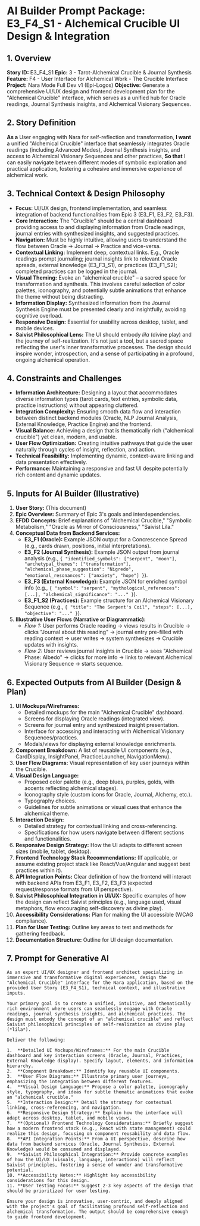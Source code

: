 # AI Builder Prompt Package: E3_F4_S1 - Alchemical Crucible UI Design & Integration

## 1. Overview

**Story ID:** E3_F4_S1
**Epic:** 3 - Tarot-Alchemical Crucible & Journal Synthesis
**Feature:** F4 - User Interface for Alchemical Work - The Crucible Interface
**Project:** Nara Mode Full Dev v1 (Epi-Logos)
**Objective:** Generate a comprehensive UI/UX design and frontend development plan for the "Alchemical Crucible" interface, which serves as a unified hub for Oracle readings, Journal Synthesis insights, and Alchemical Visionary Sequences.

## 2. Story Definition

**As a** User engaging with Nara for self-reflection and transformation,
**I want** a unified "Alchemical Crucible" interface that seamlessly integrates Oracle readings (including Advanced Modes), Journal Synthesis insights, and access to Alchemical Visionary Sequences and other practices,
**So that** I can easily navigate between different modes of symbolic exploration and practical application, fostering a cohesive and immersive experience of alchemical work.

## 3. Technical Context & Design Philosophy

*   **Focus:** UI/UX design, frontend implementation, and seamless integration of backend functionalities from Epic 3 (E3_F1, E3_F2, E3_F3).
*   **Core Interaction:** The "Crucible" should be a central dashboard providing access to and displaying information from Oracle readings, journal entries with synthesized insights, and suggested practices.
*   **Navigation:** Must be highly intuitive, allowing users to understand the flow between Oracle -> Journal -> Practice and vice-versa.
*   **Contextual Linking:** Implement deep, contextual links. E.g., Oracle readings prompt journaling; journal insights link to relevant Oracle spreads, external knowledge (E3_F3_S1), or practices (E3_F1_S2); completed practices can be logged in the journal.
*   **Visual Theming:** Evoke an "alchemical crucible" – a sacred space for transformation and synthesis. This involves careful selection of color palettes, iconography, and potentially subtle animations that enhance the theme without being distracting.
*   **Information Display:** Synthesized information from the Journal Synthesis Engine must be presented clearly and insightfully, avoiding cognitive overload.
*   **Responsive Design:** Essential for usability across desktop, tablet, and mobile devices.
*   **Saivist Philosophical Lens:** The UI should embody *lila* (divine play) and the journey of self-realization. It's not just a tool, but a sacred space reflecting the user's inner transformative processes. The design should inspire wonder, introspection, and a sense of participating in a profound, ongoing alchemical operation.

## 4. Constraints and Challenges

*   **Information Architecture:** Designing a layout that accommodates diverse information types (tarot cards, text entries, symbolic data, practice instructions) without appearing cluttered.
*   **Integration Complexity:** Ensuring smooth data flow and interaction between distinct backend modules (Oracle, NLP Journal Analysis, External Knowledge, Practice Engine) and the frontend.
*   **Visual Balance:** Achieving a design that is thematically rich ("alchemical crucible") yet clean, modern, and usable.
*   **User Flow Optimization:** Creating intuitive pathways that guide the user naturally through cycles of insight, reflection, and action.
*   **Technical Feasibility:** Implementing dynamic, context-aware linking and data presentation effectively.
*   **Performance:** Maintaining a responsive and fast UI despite potentially rich content and dynamic updates.

## 5. Inputs for AI Builder (Illustrative)

1.  **User Story:** (This document)
2.  **Epic Overview:** Summary of Epic 3's goals and interdependencies.
3.  **EFDD Concepts:** Brief explanations of "Alchemical Crucible," "Symbolic Metabolism," "Oracle as Mirror of Consciousness," "Saivist Lila."
4.  **Conceptual Data from Backend Services:**
    *   **E3_F1 (Oracle):** Example JSON output for a Concrescence Spread (e.g., cards drawn, positions, initial interpretations).
    *   **E3_F2 (Journal Synthesis):** Example JSON output from journal analysis (e.g., `{ "identified_symbols": ["serpent", "moon"], "archetypal_themes": ["transformation"], "alchemical_phase_suggestion": "Nigredo", "emotional_resonances": ["anxiety", "hope"] }`).
    *   **E3_F3 (External Knowledge):** Example JSON for enriched symbol info (e.g., `{ "symbol": "serpent", "mythological_references": [...], "alchemical_significance": "..." }`).
    *   **E3_F1_S2 (Practices):** Example structure for an Alchemical Visionary Sequence (e.g., `{ "title": "The Serpent's Coil", "steps": [...], "objective": "..." }`).
5.  **Illustrative User Flows (Narrative or Diagrammatic):**
    *   *Flow 1:* User performs Oracle reading -> views results in Crucible -> clicks "Journal about this reading" -> journal entry pre-filled with reading context -> user writes -> system synthesizes -> Crucible updates with insights.
    *   *Flow 2:* User reviews journal insights in Crucible -> sees "Alchemical Phase: Albedo" -> clicks for more info -> links to relevant Alchemical Visionary Sequence -> starts sequence.

## 6. Expected Outputs from AI Builder (Design & Plan)

1.  **UI Mockups/Wireframes:**
    *   Detailed mockups for the main "Alchemical Crucible" dashboard.
    *   Screens for displaying Oracle readings (integrated view).
    *   Screens for journal entry and synthesized insight presentation.
    *   Interface for accessing and interacting with Alchemical Visionary Sequences/practices.
    *   Modals/views for displaying external knowledge enrichments.
2.  **Component Breakdown:** A list of reusable UI components (e.g., CardDisplay, InsightPanel, PracticeLauncher, NavigationMenu).
3.  **User Flow Diagrams:** Visual representation of key user journeys within the Crucible.
4.  **Visual Design Language:**
    *   Proposed color palette (e.g., deep blues, purples, golds, with accents reflecting alchemical stages).
    *   Iconography style (custom icons for Oracle, Journal, Alchemy, etc.).
    *   Typography choices.
    *   Guidelines for subtle animations or visual cues that enhance the alchemical theme.
5.  **Interaction Design:**
    *   Detailed strategy for contextual linking and cross-referencing.
    *   Specifications for how users navigate between different sections and functionalities.
6.  **Responsive Design Strategy:** How the UI adapts to different screen sizes (mobile, tablet, desktop).
7.  **Frontend Technology Stack Recommendations:** (If applicable, or assume existing project stack like React/Vue/Angular and suggest best practices within it).
8.  **API Integration Points:** Clear definition of how the frontend will interact with backend APIs from E3_F1, E3_F2, E3_F3 (expected request/response formats from UI perspective).
9.  **Saivist Philosophical Integration in UI/UX:** Specific examples of how the design can reflect Saivist principles (e.g., language used, visual metaphors, flow encouraging self-discovery as divine play).
10. **Accessibility Considerations:** Plan for making the UI accessible (WCAG compliance).
11. **Plan for User Testing:** Outline key areas to test and methods for gathering feedback.
12. **Documentation Structure:** Outline for UI design documentation.

## 7. Prompt for Generative AI

```
As an expert UI/UX designer and frontend architect specializing in immersive and transformative digital experiences, design the "Alchemical Crucible" interface for the Nara application, based on the provided User Story (E3_F4_S1), technical context, and illustrative inputs.

Your primary goal is to create a unified, intuitive, and thematically rich environment where users can seamlessly engage with Oracle readings, journal synthesis insights, and alchemical practices. The design must embody the concept of an "alchemical crucible" and reflect Saivist philosophical principles of self-realization as divine play (*lila*).

Deliver the following:

1.  **Detailed UI Mockups/Wireframes:** For the main Crucible dashboard and key interaction screens (Oracle, Journal, Practices, External Knowledge display). Specify layout, elements, and information hierarchy.
2.  **Component Breakdown:** Identify key reusable UI components.
3.  **User Flow Diagrams:** Illustrate primary user journeys, emphasizing the integration between different features.
4.  **Visual Design Language:** Propose a color palette, iconography style, typography, and ideas for subtle thematic animations that evoke an "alchemical crucible."
5.  **Interaction Design:** Detail the strategy for contextual linking, cross-referencing, and navigation.
6.  **Responsive Design Strategy:** Explain how the interface will adapt across desktop, tablet, and mobile views.
7.  **(Optional) Frontend Technology Considerations:** Briefly suggest how a modern frontend stack (e.g., React with state management) could realize this design, focusing on component reusability and data flow.
8.  **API Integration Points:** From a UI perspective, describe how data from backend services (Oracle, Journal Synthesis, External Knowledge) would be consumed and displayed.
9.  **Saivist Philosophical Integration:** Provide concrete examples of how the UI/UX (visuals, language, interactions) will reflect Saivist principles, fostering a sense of wonder and transformative potential.
10. **Accessibility Notes:** Highlight key accessibility considerations for this design.
11. **User Testing Focus:** Suggest 2-3 key aspects of the design that should be prioritized for user testing.

Ensure your design is innovative, user-centric, and deeply aligned with the project's goal of facilitating profound self-reflection and alchemical transformation. The output should be comprehensive enough to guide frontend development.
```